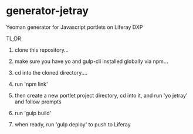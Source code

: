 # generator-jetray
Yeoman generator for Javascript portlets on Liferay DXP

TL;DR

1. clone this repository...

2. make sure you have yo and gulp-cli installed globally via npm...

3. cd into the cloned directory....

4. run 'npm link'

5. then create a new portlet project directory, cd into it, and run 'yo jetray' and follow prompts

6. run 'gulp build' 

7. when ready, run 'gulp deploy' to push to Liferay

